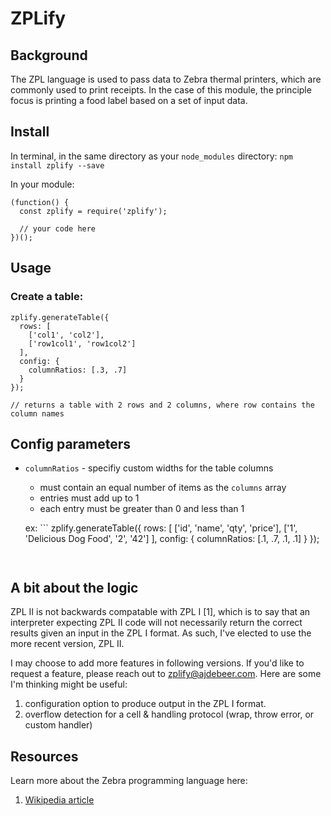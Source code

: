 # ZPLify

## Background

The ZPL language is used to pass data to Zebra thermal printers, which are commonly used to print receipts.  In the case of this module, the principle focus is printing a food label based on a set of input data.

## Install

In terminal, in the same directory as your `node_modules` directory:
```npm install zplify --save```

In your module:
```
(function() {
  const zplify = require('zplify');

  // your code here
})();
```

## Usage

### Create a table:

```
zplify.generateTable({
  rows: [
    ['col1', 'col2'],
    ['row1col1', 'row1col2']
  ],
  config: {
    columnRatios: [.3, .7]
  }
});

// returns a table with 2 rows and 2 columns, where row contains the column names
```


## Config parameters

* `columnRatios` - specifiy custom widths for the table columns

  * must contain an equal number of items as the `columns` array
  * entries must add up to 1
  * each entry must be greater than 0 and less than 1

  ex: ```
    zplify.generateTable({
      rows: [
        ['id', 'name', 'qty', 'price'],
        ['1', 'Delicious Dog Food', '2', '42']
      ],
      config: {
        columnRatios: [.1, .7, .1, .1]
      }
    });
  ```


## A bit about the logic

ZPL II is not backwards compatable with ZPL I [1], which is to say that an interpreter expecting ZPL II code will not necessarily return the correct results given an input in the ZPL I format. As such, I've elected to use the more recent version, ZPL II.

I may choose to add more features in following versions. If you'd like to request a feature, please reach out to zplify@ajdebeer.com. Here are some I'm thinking might be useful:

1. configuration option to produce output in the ZPL I format. 
2. overflow detection for a cell & handling protocol (wrap, throw error, or custom handler)

## Resources

Learn more about the Zebra programming language here:

1. [Wikipedia article](https://en.wikipedia.org/wiki/Zebra_(programming_language))
